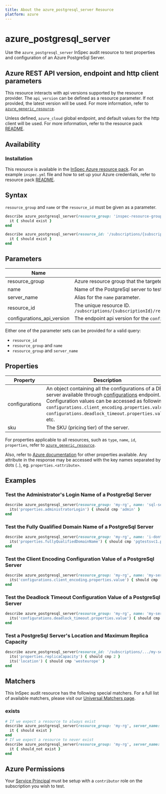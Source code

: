 ```yaml
---
title: About the azure_postgresql_server Resource
platform: azure
---
```


# azure_postgresql_server

Use the `azure_postgresql_server` InSpec audit resource to test properties and configuration of an Azure PostgreSql Server.

## Azure REST API version, endpoint and http client parameters

This resource interacts with api versions supported by the resource provider.
The `api_version` can be defined as a resource parameter.
If not provided, the latest version will be used.
For more information, refer to [`azure_generic_resource`](azure_generic_resource.md).

Unless defined, `azure_cloud` global endpoint, and default values for the http client will be used.
For more information, refer to the resource pack [README](../../README.md). 

## Availability

### Installation

This resource is available in the [InSpec Azure resource pack](https://github.com/inspec/inspec-azure). 
For an example `inspec.yml` file and how to set up your Azure credentials, refer to resource pack [README](../../README.md#Service-Principal).

## Syntax

`resource_group` and `name` or the `resource_id` must be given as a parameter.
```ruby
describe azure_postgresql_server(resource_group: 'inspec-resource-group-9', name: 'example_server') do
  it { should exist }
end
```
```ruby
describe azure_postgresql_server(resource_id: '/subscriptions/{subscriptionId}/resourceGroups/{resourceGroup}/providers/Microsoft.DBforPostgreSQL/servers/{serverName}') do
  it { should exist }
end
```
## Parameters

| Name                           | Description                                                                       |
|--------------------------------|-----------------------------------------------------------------------------------|
| resource_group                 | Azure resource group that the targeted resource resides in. `MyResourceGroup`     |
| name                           | Name of the PostgreSql server to test. `MyServer`                                    |
| server_name                    | Alias for the `name` parameter.                                                   |
| resource_id                    | The unique resource ID. `/subscriptions/{subscriptionId}/resourceGroups/{resourceGroup}/providers/Microsoft.DBforPostgreSQL/servers/{serverName}` |
| configurations_api_version     | The endpoint api version for the `configurations` property. The latest version will be used unless provided. |

Either one of the parameter sets can be provided for a valid query:
- `resource_id`
- `resource_group` and `name`
- `resource_group` and `server_name`

## Properties

| Property          | Description |
|-------------------|-------------|
| configurations    | An object containing all the configurations of a DB server available through [configurations](https://docs.microsoft.com/en-us/rest/api/postgresql/configurations/listbyserver) endpoint. Configuration values can be accessed as following, `configurations.client_encoding.properties.value`, `configurations.deadlock_timeout.properties.value`, etc.  |
| sku               | The SKU (pricing tier) of the server. |

For properties applicable to all resources, such as `type`, `name`, `id`, `properties`, refer to [`azure_generic_resource`](azure_generic_resource.md#properties).

Also, refer to [Azure documentation](https://docs.microsoft.com/en-us/rest/api/postgresql/servers/get#server) for other properties available. 
Any attribute in the response may be accessed with the key names separated by dots (`.`), eg. `properties.<attribute>`.

## Examples

### Test the Administrator's Login Name of a PostgreSql Server
```ruby
describe azure_postgresql_server(resource_group: 'my-rg', name: 'sql-server-1') do
  its('properties.administratorLogin') { should cmp 'admin' }
end
```
### Test the Fully Qualified Domain Name of a PostgreSql Server
```ruby
describe azure_postgresql_server(resource_group: 'my-rg', name: 'i-dont-exist') do
  its('properties.fullyQualifiedDomainName') { should cmp 'pgtestsvc1.postgres.database.azure.com' }
end
```    
### Test the Client Encoding Configuration Value of a PostgreSql Server
```ruby
describe azure_postgresql_server(resource_group: 'my-rg', name: 'my-server') do
  its('configurations.client_encoding.properties.value') { should cmp 'sql_ascii' }
end
```  
### Test the Deadlock Timeout Configuration Value of a PostgreSql Server
```ruby
describe azure_postgresql_server(resource_group: 'my-rg', name: 'my-server') do
  its('configurations.deadlock_timeout.properties.value') { should cmp '1000' }
end
```        
### Test a PostgreSql Server's Location and Maximum Replica Capacity
```ruby
describe azure_postgresql_server(resource_id: '/subscriptions/.../my-server') do
  its('properties.replicaCapacity') { should cmp 2 }
  its('location') { should cmp 'westeurope' }
end
```
## Matchers

This InSpec audit resource has the following special matchers. For a full list of available matchers, please visit our [Universal Matchers page](https://www.inspec.io/docs/reference/matchers/).

### exists
```ruby
# If we expect a resource to always exist
describe azure_postgresql_server(resource_group: 'my-rg', server_name: 'server-name-1') do
  it { should exist }
end
# If we expect a resource to never exist
describe azure_postgresql_server(resource_group: 'my-rg', server_name: 'server-name-1') do
  it { should_not exist }
end
```
## Azure Permissions

Your [Service Principal](https://docs.microsoft.com/en-us/azure/azure-resource-manager/resource-group-create-service-principal-portal) must be setup with a `contributor` role on the subscription you wish to test.
